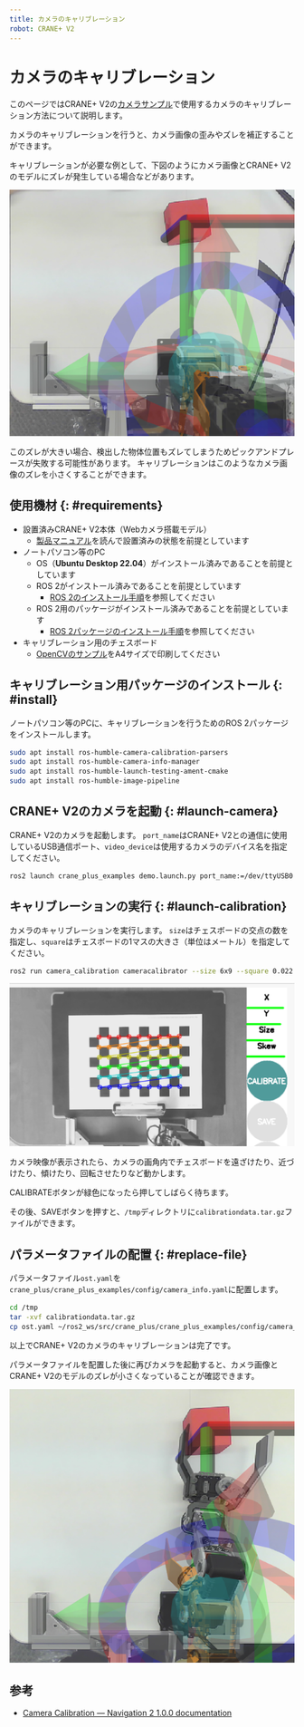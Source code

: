 ```yaml
---
title: カメラのキャリブレーション
robot: CRANE+ V2
---
```


# カメラのキャリブレーション
このページではCRANE+ V2の[カメラサンプル](https://github.com/rt-net/crane_plus/tree/master/crane_plus_examples#camera-examples)で使用するカメラのキャリブレーション方法について説明します。

カメラのキャリブレーションを行うと、カメラ画像の歪みやズレを補正することができます。

キャリブレーションが必要な例として、下図のようにカメラ画像とCRANE+ V2のモデルにズレが発生している場合などがあります。

![](../../img/cranev2/ros/before_calibration.png)

このズレが大きい場合、検出した物体位置もズレてしまうためピックアンドプレースが失敗する可能性があります。
キャリブレーションはこのようなカメラ画像のズレを小さくすることができます。

## 使用機材 {: #requirements}

* 設置済みCRANE+ V2本体（Webカメラ搭載モデル）
    * [製品マニュアル](https://rt-net.jp/products/cranev2/)を読んで設置済みの状態を前提としています
* ノートパソコン等のPC
    * OS（**Ubuntu Desktop 22.04**）がインストール済みであることを前提としています
    * ROS 2がインストール済みであることを前提としています
        * [ROS 2のインストール手順](./install.md)を参照してください
    * ROS 2用のパッケージがインストール済みであることを前提としています
        * [ROS 2パッケージのインストール手順](./package-install.md)を参照してください
* キャリブレーション用のチェスボード
    * [OpenCVのサンプル](https://github.com/opencv/opencv/blob/master/samples/data/chessboard.png)をA4サイズで印刷してください

## キャリブレーション用パッケージのインストール {: #install}
ノートパソコン等のPCに、キャリブレーションを行うためのROS 2パッケージをインストールします。

```bash
sudo apt install ros-humble-camera-calibration-parsers
sudo apt install ros-humble-camera-info-manager
sudo apt install ros-humble-launch-testing-ament-cmake
sudo apt install ros-humble-image-pipeline
```

## CRANE+ V2のカメラを起動 {: #launch-camera}
CRANE+ V2のカメラを起動します。
`port_name`はCRANE+ V2との通信に使用しているUSB通信ポート、`video_device`は使用するカメラのデバイス名を指定してください。
```bash
ros2 launch crane_plus_examples demo.launch.py port_name:=/dev/ttyUSB0 use_camera:=true video_device:=/dev/video0
```

## キャリブレーションの実行 {: #launch-calibration}
カメラのキャリブレーションを実行します。
`size`はチェスボードの交点の数を指定し、`square`はチェスボードの1マスの大きさ（単位はメートル）を指定してください。
```bash
ros2 run camera_calibration cameracalibrator --size 6x9 --square 0.022 --ros-args -r image:=/image_raw
```

![](../../img/cranev2/ros/camera_calibration.png)

カメラ映像が表示されたら、カメラの画角内でチェスボードを遠ざけたり、近づけたり、傾けたり、回転させたりなど動かします。

CALIBRATEボタンが緑色になったら押してしばらく待ちます。

その後、SAVEボタンを押すと、`/tmp`ディレクトリに`calibrationdata.tar.gz`ファイルができます。

## パラメータファイルの配置 {: #replace-file}
パラメータファイル`ost.yaml`を`crane_plus/crane_plus_examples/config/camera_info.yaml`に配置します。
```bash
cd /tmp
tar -xvf calibrationdata.tar.gz
cp ost.yaml ~/ros2_ws/src/crane_plus/crane_plus_examples/config/camera_info.yaml
```

以上でCRANE+ V2のカメラのキャリブレーションは完了です。

パラメータファイルを配置した後に再びカメラを起動すると、カメラ画像とCRANE+ V2のモデルのズレが小さくなっていることが確認できます。

![](../../img/cranev2/ros/after_calibration.png)


## 参考
- [Camera Calibration — Navigation 2 1.0.0 documentation](https://navigation.ros.org/tutorials/docs/camera_calibration.html)
